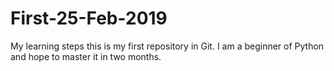 # First-25-Feb-2019
My learning steps
this is my first repository in Git. I am a beginner of Python and hope to master it in two months.
